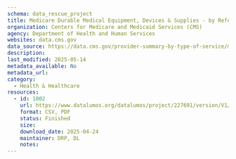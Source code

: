 ```yaml
---
schema: data_rescue_project 
title: Medicare Durable Medical Equipment, Devices & Supplies - by Referring Provider
organization: Centers for Medicare and Medicaid Services (CMS)
agency: Department of Health and Human Services
websites: data.cms.gov
data_source: https://data.cms.gov/provider-summary-by-type-of-service/medicare-durable-medical-equipment-devices-supplies/medicare-durable-medical-equipment-devices-supplies-by-referring-provider
description: 
last_modified: 2025-05-14
metadata_available: No
metadata_url: 
category:
  - Health & Healthcare 
resources:
  - id: 1002
    url: https://www.datalumos.org/datalumos/project/227691/version/V1/view
    format: CSV, PDF
    status: Finished
    size: 
    download_date: 2025-04-24
    maintainer: DRP, DL
    notes: 
---
```

